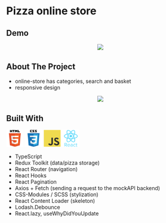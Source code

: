 # Pizza online store

## Demo

<p align="center">
<img src="https://github.com/RomanyanaSol/Pizza/blob/main/PizzaDemo.gif">
</p>



## About The Project

- online-store has categories, search and basket
- responsive design

<p align="center">
<img src="https://github.com/RomanyanaSol/Pizza/blob/main/Responsive%20demo.gif" >
</p>



## Built With

<img src = 'https://raw.githubusercontent.com/devicons/devicon/master/icons/html5/html5-original-wordmark.svg' width="46" height="46" alt="HTML"/> <img src = 'https://raw.githubusercontent.com/devicons/devicon/master/icons/css3/css3-original-wordmark.svg' width="46" height="46" alt="CSS" /> <img src = 'https://raw.githubusercontent.com/devicons/devicon/master/icons/javascript/javascript-original.svg' width="46" height="46" alt="CSS" /> <img src = 'https://raw.githubusercontent.com/devicons/devicon/master/icons/react/react-original-wordmark.svg' width="46" height="46" alt="CSS" />

- TypeScript
- Redux Toolkit (data/pizza storage)
- React Router (navigation)
- React Hooks
- React Pagination 
- Axios + Fetch (sending a request to the mockAPI backend) 
- CSS-Modules / SCSS (stylization)
- React Content Loader (skeleton)
- Lodash.Debounce
- React.lazy, useWhyDidYouUpdate



